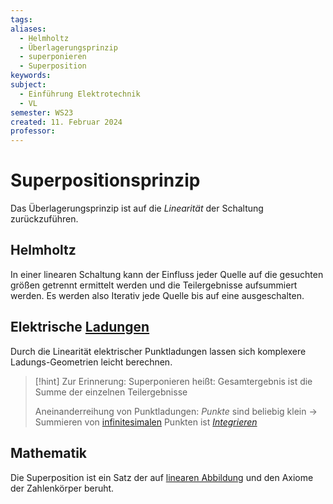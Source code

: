 ```yaml
---
tags: 
aliases:
  - Helmholtz
  - Überlagerungsprinzip
  - superponieren
  - Superposition
keywords: 
subject:
  - Einführung Elektrotechnik
  - VL
semester: WS23
created: 11. Februar 2024
professor:
---
```

 

# Superpositionsprinzip

Das Überlagerungsprinzip ist auf die *Linearität* der Schaltung zurückzuführen.

## Helmholtz

In einer linearen Schaltung kann der Einfluss jeder Quelle auf die gesuchten größen getrennt ermittelt werden und die Teilergebnisse aufsummiert werden. Es werden also Iterativ jede Quelle bis auf eine ausgeschalten.

## Elektrische [Ladungen](elektrisches%20Feld.md)

Durch die Linearität elektrischer Punktladungen lassen sich komplexere Ladungs-Geometrien leicht berechnen. 

> [!hint] Zur Erinnerung:
> Superponieren heißt: Gesamtergebnis ist die Summe der einzelnen Teilergebnisse
> 
> Aneinanderreihung von Punktladungen: *Punkte* sind beliebig klein $\to$ Summieren von [infinitesimalen](../Mathematik/{MOC}%20Infinitesimalrechnung.md) Punkten ist *[Integrieren](Integralrechnung.md)*   

## Mathematik

Die Superposition ist ein Satz der auf [linearen Abbildung](../Mathematik/Algebra/Lineare%20Abbildungen.md) und den Axiome der Zahlenkörper beruht.
